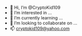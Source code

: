 - 👋 Hi, I’m @CryptoKid109
- 👀 I’m interested in ...
- 🌱 I’m currently learning ...
- 💞️ I’m looking to collaborate on ...
- 📫 cryptokid109@yahoo.com

<!---
CryptoKid109/CryptoKid109 is a ✨ special ✨ repository because its `README.md` (this file) appears on your GitHub profile.
You can click the Preview link to take a look at your changes.
--->
